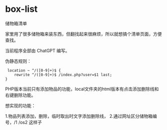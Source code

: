 # box-list
 储物箱清单



家里用了很多储物箱来装东西，但翻找起来很麻烦，所以就想搞个清单页面，方便查找。

当前程序全部由 ChatGPT 编写。



伪静态规则：

     location ~ ^/([0-9]+)$ {
        rewrite ^/([0-9]+)$ /index.php?user=$1 last;
    }


PHP版本当前只有添加物品的功能，local文件夹的html版本有点击添加删除线和右键删除功能。

想实现的功能：

1.物品列表添加，删除，临时取出时文字添加删除线，
2.通过网址区分储物箱编号，/1   /os2  这样子


